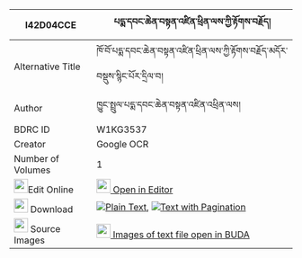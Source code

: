 |I42D04CCE|པདྨ་དབང་ཆེན་བསྟན་འཛིན་ཕྲིན་ལས་ཀྱི་རྟོགས་བརྗོད། 
| --- | --- 
|Alternative Title |ཁོ་བོ་པདྨ་དབང་ཆེན་བསྟན་འཛིན་ཕྲིན་ལས་ཀྱི་རྟོགས་བརྗོད་མདོར་བསྡུས་སྙིང་པོར་དྲིལ་བ།
|Author| ཁྱུང་སྤྲུལ་པདྨ་དབང་ཆེན་བསྟན་འཛིན་འཕྲིན་ལས།
|BDRC ID | W1KG3537
|Creator | Google OCR
|Number of Volumes| 1
|<img width="25" src="https://img.icons8.com/color/25/000000/edit-property.png">Edit Online| [<img width="25" src="https://avatars.githubusercontent.com/u/45091458?s=200&v=4"> Open in Editor](http://editor.openpecha.org/I42D04CCE)
|<img width="25" src="https://img.icons8.com/fluent/48/000000/download-2.png"/>  Download | [![](https://img.icons8.com/color/20/000000/txt.png)Plain Text](https://github.com/Openpecha/I42D04CCE/releases/download/v1/pema_wangchen_tendzin_trinle_k_plain_I42D04CCE.zip), [![](https://img.icons8.com/color/20/000000/txt.png)Text with Pagination](https://github.com/Openpecha/I42D04CCE/releases/download/v1/pema_wangchen_tendzin_trinle_k_pages_I42D04CCE.zip)
|<img width="25" src="https://img.icons8.com/plasticine/100/000000/pictures-folder.png"/>  Source Images | [<img width="25" src="https://library.bdrc.io/icons/BUDA-small.svg"> Images of text file open in BUDA](https://library.bdrc.io/show/bdr:W1KG3537)